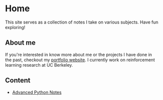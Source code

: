 # Home
This site serves as a collection of notes I take on various subjects. Have fun exploring!

## About me
If you're interested in know more about me or the projects I have done in the past, checkout my [portfolio website](http://joeyhejna.com). I currently work on reinforcement learning research at UC Berkeley.

## Content
* [Advanced Python Notes](programming/python)
